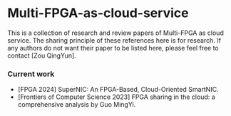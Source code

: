 # Multi-FPGA-as-cloud-service
This is a collection of research and review papers of Multi-FPGA as cloud service. The sharing principle of these references here is for research. If any authors do not want their paper to be listed here, please feel free to contact [Zou QingYun].

### Current work
* [FPGA 2024] SuperNIC: An FPGA-Based, Cloud-Oriented SmartNIC.
* [Frontiers of Computer Science 2023] FPGA sharing in the cloud: a comprehensive analysis by Guo MingYi.
